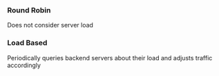 ### Round Robin 
Does not consider server load 

### Load Based
Periodically queries backend servers about their load and adjusts traffic accordingly 